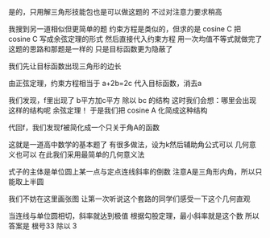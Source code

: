 是的，只用解三角形技能包也是可以做这题的
不过对注意力要求稍高

我搜到另一道相似但更简单的题
约束方程是类似的，但求的是 cosine C
把 cosine C 写成余弦定理的形式
然后直接代入约束方程
用一次均值不等式就做完了
这题的思路和那题是一样的
只是目标函数更为隐蔽了

我们先让目标函数出现三角形的边长

由正弦定理，约束方程相当于 a+2b=2c
代入目标函数，消去a

我们发现，f里出现了
b平方加c平方 除以 bc 的结构
这时我们会想：哪里会出现这样的结构呢
余弦定理！
于是我们把 cosine A 化简成这种结构

代回f，我们发现f被简化成一个只关于角A的函数

这就是一道高中数学的基本题了
有很多做法，设为k然后辅助角公式可以
几何意义也可以
在此我们采用最简单的几何意义法

式子的主体是单位圆上某一点与定点连线斜率的倒数
注意A是三角形内角，所以只能取上半圆

我们不妨在这里画张图
让第一次听说这个套路的同学们感受一下这个几何直观

当连线与单位圆相切，斜率就达到极值
根据勾股定理，最小斜率就是这个数
所以答案是 根号33 除以 3
